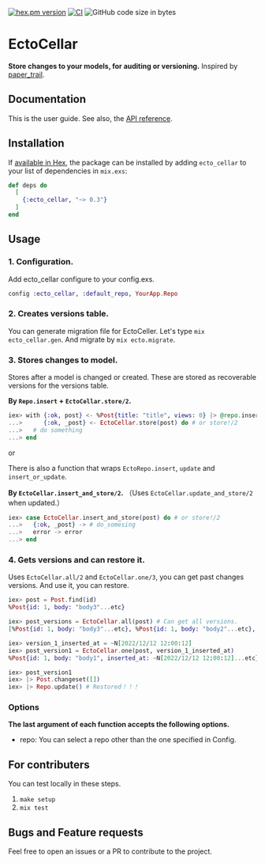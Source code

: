 <!-- @format -->

[![hex.pm version](https://img.shields.io/hexpm/v/ecto_cellar.svg)](https://hex.pm/packages/ecto_cellar)
[![CI](https://github.com/tashirosota/ecto_cellar/actions/workflows/ci.yml/badge.svg)](https://github.com/tashirosota/ecto_cellar/actions/workflows/ci.yml)
![GitHub code size in bytes](https://img.shields.io/github/languages/code-size/tashirosota/ecto_cellar)

# EctoCellar

**Store changes to your models, for auditing or versioning.**
Inspired by [paper_trail](https://github.com/paper-trail-gem/paper_trail).

## Documentation

This is the user guide. See also, the [API reference](https://hexdocs.pm/ecto_cellar).

## Installation

If [available in Hex](https://hex.pm/docs/publish), the package can be installed
by adding `ecto_cellar` to your list of dependencies in `mix.exs`:

```elixir
def deps do
  [
    {:ecto_cellar, "~> 0.3"}
  ]
end
```

## Usage

### 1. Configuration.

Add ecto_cellar configure to your config.exs.

```elixir
config :ecto_cellar, :default_repo, YourApp.Repo
```

### 2. Creates versions table.

You can generate migration file for EctoCeller.
Let's type `mix ecto_cellar.gen`.
And migrate by `mix ecto.migrate`.

### 3. Stores changes to model.

Stores after a model is changed or created.
These are stored as recoverable versions for the versions table.

**By `Repo.insert` + `EctoCellar.store/2`.**

```elixir
iex> with {:ok, post} <- %Post{title: "title", views: 0} |> @repo.insert(),
...>      {:ok, _post} <- EctoCellar.store(post) do # or store!/2
...>   # do something
...> end
```

or

There is also a function that wraps `EctoRepo.insert`, `update` and `insert_or_update`.

**By `EctoCellar.insert_and_store/2`.**
（Uses `EctoCellar.update_and_store/2` when updated.）

```elixir
iex> case EctoCellar.insert_and_store(post) do # or store!/2
...>   {:ok, _post} -> # do_somesing
...>   error -> error
...> end
```

### 4. Gets versions and can restore it.

Uses `EctoCellar.all/2` and `EctoCellar.one/3`, you can get past changes versions.
And use it, you can restore.

```elixir
iex> post = Post.find(id)
%Post{id: 1, body: "body3"...etc}

iex> post_versions = EctoCellar.all(post) # Can get all versions.
[%Post{id: 1, body: "body3"...etc}, %Post{id: 1, body: "body2"...etc}, %Post{id: 1, body: "body1"...etc}]

iex> version_1_inserted_at = ~N[2022/12/12 12:00:12]
iex> post_version1 = EctoCellar.one(post, version_1_inserted_at)
%Post{id: 1, body: "body1", inserted_at: ~N[2022/12/12 12:00:12]...etc}

iex> post_version1
iex> |> Post.changeset([])
iex> |> Repo.update() # Restored！！！
```

### Options

**The last argument of each function accepts the following options.**

- repo: You can select a repo other than the one specified in Config.

## For contributers

You can test locally in these steps.

1. `make setup`
2. `mix test`

## Bugs and Feature requests

Feel free to open an issues or a PR to contribute to the project.

